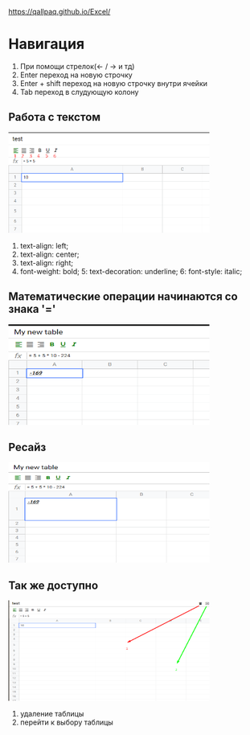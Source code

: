 https://qallpaq.github.io/Excel/


<h1>Навигация</h1>

1. При помощи стрелок(<- / -> и тд)
2. Enter переход на новую строчку
3. Enter + shift переход на новую строчку внутри ячейки
4. Tab переход в слудующую колону


<h2>Работа с текстом</h2>

<img src="readme_img/text.png" width="400" height="200"></img>

1. text-align: left;
2. text-align: center;
3. text-align: right;
4. font-weight: bold;
5: text-decoration: underline;
6: font-style: italic;

<h2>Математические операции начинаются со знака '=' </h2>

<img src="readme_img/math.png" width="400" height="200"></img>


<h2>Ресайз</h2>

<img src="readme_img/resize.png" width="400" height="200"></img>


<h2>Так же доступно</h2>

<img src="readme_img/del-save.png" width="400" height="200"></img>

1. удаление таблицы
2. перейти к выбору таблицы
